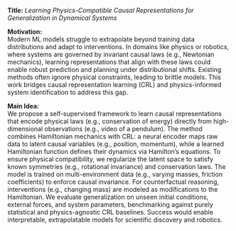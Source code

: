 **Title:** *Learning Physics-Compatible Causal Representations for Generalization in Dynamical Systems*  

**Motivation:**  
Modern ML models struggle to extrapolate beyond training data distributions and adapt to interventions. In domains like physics or robotics, where systems are governed by invariant causal laws (e.g., Newtonian mechanics), learning representations that align with these laws could enable robust prediction and planning under distributional shifts. Existing methods often ignore physical constraints, leading to brittle models. This work bridges causal representation learning (CRL) and physics-informed system identification to address this gap.  

**Main Idea:**  
We propose a self-supervised framework to learn causal representations that encode physical laws (e.g., conservation of energy) directly from high-dimensional observations (e.g., video of a pendulum). The method combines Hamiltonian mechanics with CRL: a neural encoder maps raw data to latent causal variables (e.g., position, momentum), while a learned Hamiltonian function defines their dynamics via Hamilton’s equations. To ensure physical compatibility, we regularize the latent space to satisfy known symmetries (e.g., rotational invariance) and conservation laws. The model is trained on multi-environment data (e.g., varying masses, friction coefficients) to enforce causal invariance. For counterfactual reasoning, interventions (e.g., changing mass) are modeled as modifications to the Hamiltonian. We evaluate generalization on unseen initial conditions, external forces, and system parameters, benchmarking against purely statistical and physics-agnostic CRL baselines. Success would enable interpretable, extrapolatable models for scientific discovery and robotics.